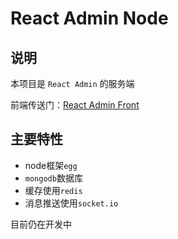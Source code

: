 # React Admin Node

## 说明

本项目是 `React Admin` 的服务端

前端传送门：[React Admin Front](https://github.com/weihomechen/react-admin.git)

## 主要特性

* node框架`egg`
* `mongodb`数据库
* 缓存使用`redis`
* 消息推送使用`socket.io`

目前仍在开发中